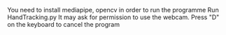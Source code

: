 You need to install mediapipe, opencv in order to run the programme 
Run HandTracking.py
It may ask for permission to use the webcam.
Press "D" on the keyboard to cancel the program